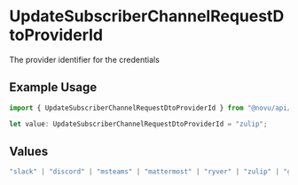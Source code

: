 # UpdateSubscriberChannelRequestDtoProviderId

The provider identifier for the credentials

## Example Usage

```typescript
import { UpdateSubscriberChannelRequestDtoProviderId } from "@novu/api/models/components";

let value: UpdateSubscriberChannelRequestDtoProviderId = "zulip";
```

## Values

```typescript
"slack" | "discord" | "msteams" | "mattermost" | "ryver" | "zulip" | "grafana-on-call" | "getstream" | "rocket-chat" | "whatsapp-business" | "fcm" | "apns" | "expo" | "one-signal" | "pushpad" | "push-webhook" | "pusher-beams"
```